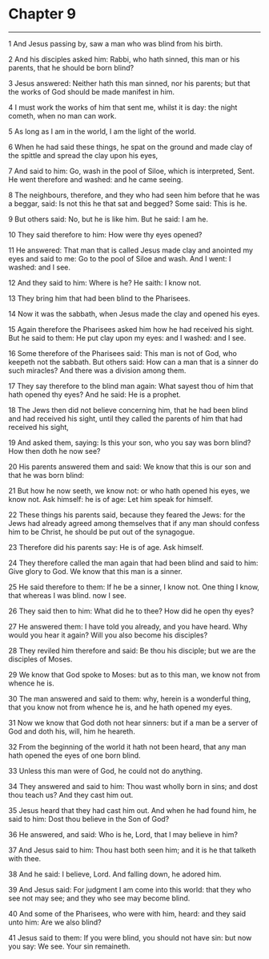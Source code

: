 # Chapter 9

***

1 And Jesus passing by, saw a man who was blind from his birth.

2 And his disciples asked him: Rabbi, who hath sinned, this man or his parents, that he should be born blind?

3 Jesus answered: Neither hath this man sinned, nor his parents; but that the works of God should be made manifest in him.

4 I must work the works of him that sent me, whilst it is day: the night cometh, when no man can work.

5 As long as I am in the world, I am the light of the world.

6 When he had said these things, he spat on the ground and made clay of the spittle and spread the clay upon his eyes,

7 And said to him: Go, wash in the pool of Siloe, which is interpreted, Sent. He went therefore and washed: and he came seeing.

8 The neighbours, therefore, and they who had seen him before that he was a beggar, said: Is not this he that sat and begged? Some said: This is he.

9 But others said: No, but he is like him. But he said: I am he.

10 They said therefore to him: How were thy eyes opened?

11 He answered: That man that is called Jesus made clay and anointed my eyes and said to me: Go to the pool of Siloe and wash. And I went: I washed: and I see.

12 And they said to him: Where is he? He saith: I know not.

13 They bring him that had been blind to the Pharisees.

14 Now it was the sabbath, when Jesus made the clay and opened his eyes.

15 Again therefore the Pharisees asked him how he had received his sight. But he said to them: He put clay upon my eyes: and I washed: and I see.

16 Some therefore of the Pharisees said: This man is not of God, who keepeth not the sabbath. But others said: How can a man that is a sinner do such miracles? And there was a division among them.

17 They say therefore to the blind man again: What sayest thou of him that hath opened thy eyes? And he said: He is a prophet.

18 The Jews then did not believe concerning him, that he had been blind and had received his sight, until they called the parents of him that had received his sight,

19 And asked them, saying: Is this your son, who you say was born blind? How then doth he now see?

20 His parents answered them and said: We know that this is our son and that he was born blind:

21 But how he now seeth, we know not: or who hath opened his eyes, we know not. Ask himself: he is of age: Let him speak for himself.

22 These things his parents said, because they feared the Jews: for the Jews had already agreed among themselves that if any man should confess him to be Christ, he should be put out of the synagogue.

23 Therefore did his parents say: He is of age. Ask himself.

24 They therefore called the man again that had been blind and said to him: Give glory to God. We know that this man is a sinner.

25 He said therefore to them: If he be a sinner, I know not. One thing I know, that whereas I was blind. now I see.

26 They said then to him: What did he to thee? How did he open thy eyes?

27 He answered them: I have told you already, and you have heard. Why would you hear it again? Will you also become his disciples?

28 They reviled him therefore and said: Be thou his disciple; but we are the disciples of Moses.

29 We know that God spoke to Moses: but as to this man, we know not from whence he is.

30 The man answered and said to them: why, herein is a wonderful thing, that you know not from whence he is, and he hath opened my eyes.

31 Now we know that God doth not hear sinners: but if a man be a server of God and doth his, will, him he heareth.

32 From the beginning of the world it hath not been heard, that any man hath opened the eyes of one born blind.

33 Unless this man were of God, he could not do anything.

34 They answered and said to him: Thou wast wholly born in sins; and dost thou teach us? And they cast him out.

35 Jesus heard that they had cast him out. And when he had found him, he said to him: Dost thou believe in the Son of God?

36 He answered, and said: Who is he, Lord, that I may believe in him?

37 And Jesus said to him: Thou hast both seen him; and it is he that talketh with thee.

38 And he said: I believe, Lord. And falling down, he adored him.

39 And Jesus said: For judgment I am come into this world: that they who see not may see; and they who see may become blind.

40 And some of the Pharisees, who were with him, heard: and they said unto him: Are we also blind?

41 Jesus said to them: If you were blind, you should not have sin: but now you say: We see. Your sin remaineth.

